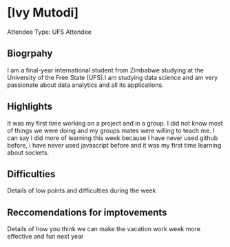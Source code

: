 # [Ivy Mutodi] 

Attendee Type: UFS Attendee 

## Biogrpahy

I am a final-year international student from Zimbabwe studying at the University of the Free State (UFS).I am studying data science and am very passionate about data analytics and all its applications.

## Highlights

It was my first time working on a project and in a group. I did not know most of things we were doing and my groups mates were willing to teach me. I can say  l did more of learning this week because l have never used github before, i have never used javascript before and it was my first time learning about sockets.

## Difficulties

Details of low points and difficulties during the week

## Reccomendations for imptovements

Details of how you think we can make the vacation work week more effective and fun next year